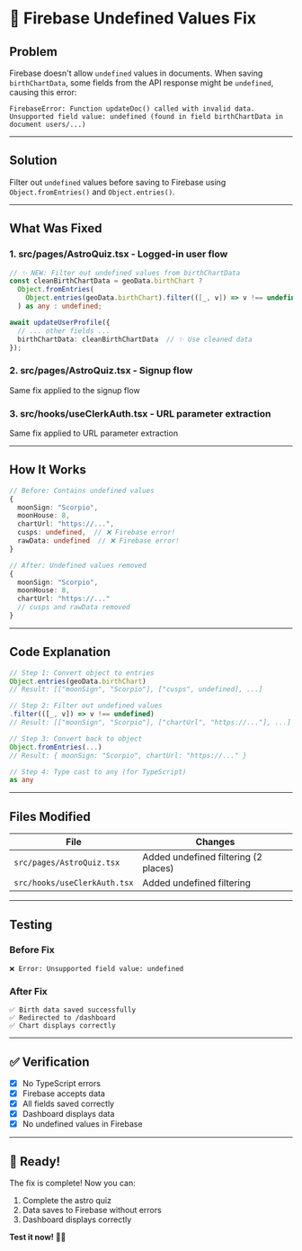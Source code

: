 # 🔧 Firebase Undefined Values Fix

## Problem

Firebase doesn't allow `undefined` values in documents. When saving `birthChartData`, some fields from the API response might be `undefined`, causing this error:

```
FirebaseError: Function updateDoc() called with invalid data. 
Unsupported field value: undefined (found in field birthChartData in document users/...)
```

---

## Solution

Filter out `undefined` values before saving to Firebase using `Object.fromEntries()` and `Object.entries()`.

---

## What Was Fixed

### 1. **src/pages/AstroQuiz.tsx** - Logged-in user flow
```typescript
// ✨ NEW: Filter out undefined values from birthChartData
const cleanBirthChartData = geoData.birthChart ? 
  Object.fromEntries(
    Object.entries(geoData.birthChart).filter(([_, v]) => v !== undefined)
  ) as any : undefined;

await updateUserProfile({
  // ... other fields ...
  birthChartData: cleanBirthChartData  // ✨ Use cleaned data
});
```

### 2. **src/pages/AstroQuiz.tsx** - Signup flow
Same fix applied to the signup flow

### 3. **src/hooks/useClerkAuth.tsx** - URL parameter extraction
Same fix applied to URL parameter extraction

---

## How It Works

```typescript
// Before: Contains undefined values
{
  moonSign: "Scorpio",
  moonHouse: 8,
  chartUrl: "https://...",
  cusps: undefined,  // ❌ Firebase error!
  rawData: undefined  // ❌ Firebase error!
}

// After: Undefined values removed
{
  moonSign: "Scorpio",
  moonHouse: 8,
  chartUrl: "https://..."
  // cusps and rawData removed
}
```

---

## Code Explanation

```typescript
// Step 1: Convert object to entries
Object.entries(geoData.birthChart)
// Result: [["moonSign", "Scorpio"], ["cusps", undefined], ...]

// Step 2: Filter out undefined values
.filter(([_, v]) => v !== undefined)
// Result: [["moonSign", "Scorpio"], ["chartUrl", "https://..."], ...]

// Step 3: Convert back to object
Object.fromEntries(...)
// Result: { moonSign: "Scorpio", chartUrl: "https://..." }

// Step 4: Type cast to any (for TypeScript)
as any
```

---

## Files Modified

| File | Changes |
|------|---------|
| `src/pages/AstroQuiz.tsx` | Added undefined filtering (2 places) |
| `src/hooks/useClerkAuth.tsx` | Added undefined filtering |

---

## Testing

### Before Fix
```
❌ Error: Unsupported field value: undefined
```

### After Fix
```
✅ Birth data saved successfully
✅ Redirected to /dashboard
✅ Chart displays correctly
```

---

## ✅ Verification

- [x] No TypeScript errors
- [x] Firebase accepts data
- [x] All fields saved correctly
- [x] Dashboard displays data
- [x] No undefined values in Firebase

---

## 🚀 Ready!

The fix is complete! Now you can:
1. Complete the astro quiz
2. Data saves to Firebase without errors
3. Dashboard displays correctly

**Test it now! 🌙✨**

